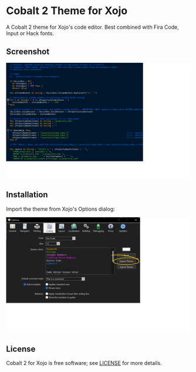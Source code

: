 # Cobalt 2 Theme for Xojo
A Cobalt 2 theme for Xojo's code editor. Best combined with Fira Code, Input or Hack fonts.

## Screenshot
<p align="center"><img src="screenshot.png"></p>

## Installation
Import the theme from Xojo's Options dialog:
<p align="center"><img src="options.png"></p>

## License
Cobalt 2 for Xojo is free software; see [LICENSE](https://github.com/DexterLagan/Cobalt-Theme-for-Xojo/blob/main/LICENSE) for more details.
